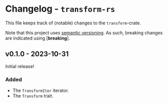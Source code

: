 # Changelog - `transform-rs`
This file keeps track of (notable) changes to the `transform`-crate.

Note that this project uses [semantic versioning](https://semver.org). As such, breaking changes are indicated using \[**breaking**\].


## v0.1.0 - 2023-10-31
Initial release!

### Added
- The `TransformIter` iterator.
- The `Transform` trait.
